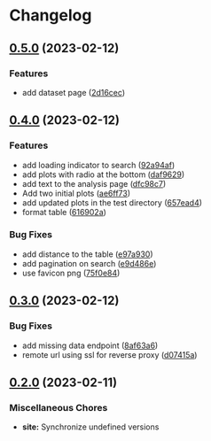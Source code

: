 # Changelog

## [0.5.0](https://github.com/cLLiMate/cLLiMate/compare/site-v0.4.0...site-v0.5.0) (2023-02-12)


### Features

* add dataset page ([2d16cec](https://github.com/cLLiMate/cLLiMate/commit/2d16cece7ca67b6974a5205bfb7fbc26d1e77dac))

## [0.4.0](https://github.com/cLLiMate/cLLiMate/compare/site-v0.3.0...site-v0.4.0) (2023-02-12)


### Features

* add loading indicator to search ([92a94af](https://github.com/cLLiMate/cLLiMate/commit/92a94afb37950cd314ef301b9f61bd089cdc9832))
* add plots with radio at the bottom ([daf9629](https://github.com/cLLiMate/cLLiMate/commit/daf96292b1a8569021e365b97b347e24546071c8))
* add text to the analysis page ([dfc98c7](https://github.com/cLLiMate/cLLiMate/commit/dfc98c7dd204896bcd114432190a15fda2619fc7))
* Add two initial plots ([ae6ff73](https://github.com/cLLiMate/cLLiMate/commit/ae6ff73f372b2a68b3828873a8b36d74e111b8c3))
* add updated plots in the test directory ([657ead4](https://github.com/cLLiMate/cLLiMate/commit/657ead47d664caff06c9d11d937e37fed859d228))
* format table ([616902a](https://github.com/cLLiMate/cLLiMate/commit/616902a602c0e5b50a4efbec61204ccb807d4e57))


### Bug Fixes

* add distance to the table ([e97a930](https://github.com/cLLiMate/cLLiMate/commit/e97a930e782bd7ea4033fe07e5606946ab521db9))
* add pagination on search ([e9d486e](https://github.com/cLLiMate/cLLiMate/commit/e9d486e7d267aa7e3b5b1765fe05a9a5e639ec75))
* use favicon png ([75f0e84](https://github.com/cLLiMate/cLLiMate/commit/75f0e847a0f5e7481298bdc67aa7296fcbe5112e))

## [0.3.0](https://github.com/cLLiMate/cLLiMate/compare/site-v0.2.0...site-v0.3.0) (2023-02-12)


### Bug Fixes

* add missing data endpoint ([8af63a6](https://github.com/cLLiMate/cLLiMate/commit/8af63a6d42fdab63e4ae0d96ae249eb2af0fbfdf))
* remote url using ssl for reverse proxy ([d07415a](https://github.com/cLLiMate/cLLiMate/commit/d07415ab73922e4285c9cc3070c5f039c32e5d69))

## [0.2.0](https://github.com/cLLiMate/cLLiMate/compare/site-v0.1.0...site-v0.2.0) (2023-02-11)


### Miscellaneous Chores

* **site:** Synchronize undefined versions
